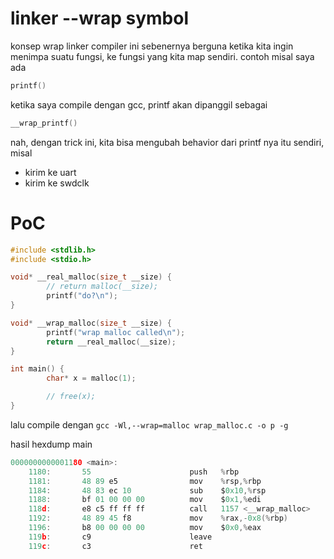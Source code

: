 # linker --wrap symbol

konsep wrap linker compiler ini sebenernya berguna ketika kita ingin menimpa suatu fungsi, ke fungsi yang kita map sendiri. contoh misal saya ada

```c
printf()
```

ketika saya compile dengan gcc, printf akan dipanggil sebagai

```c
__wrap_printf()
```

nah, dengan trick ini, kita bisa mengubah behavior dari printf nya itu sendiri, misal

- kirim ke uart
- kirim ke swdclk

# PoC

```c
#include <stdlib.h>
#include <stdio.h>

void* __real_malloc(size_t __size) {
        // return malloc(__size);
        printf("do?\n");
}

void* __wrap_malloc(size_t __size) {
        printf("wrap malloc called\n");
        return __real_malloc(__size);
}

int main() {
        char* x = malloc(1);

        // free(x);
}
```

lalu compile dengan `gcc -Wl,--wrap=malloc wrap_malloc.c -o p -g`

hasil hexdump main

```c
0000000000001180 <main>:
    1180:       55                      push   %rbp
    1181:       48 89 e5                mov    %rsp,%rbp
    1184:       48 83 ec 10             sub    $0x10,%rsp
    1188:       bf 01 00 00 00          mov    $0x1,%edi
    118d:       e8 c5 ff ff ff          call   1157 <__wrap_malloc>
    1192:       48 89 45 f8             mov    %rax,-0x8(%rbp)
    1196:       b8 00 00 00 00          mov    $0x0,%eax
    119b:       c9                      leave
    119c:       c3                      ret
```